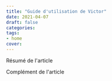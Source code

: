 ```yaml
---
title: "Guide d'utilisation de Victor"
date: 2021-04-07
draft: false
categories:
tags:
- home
cover:
---
```


Résumé de l'article

<!--more-->

Complément de l'article
